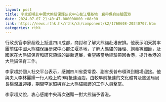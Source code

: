 ```yaml
---
layout: post
title: 李家超明赴中國大熊貓保護研究中心都江堰基地　冀帶保育經驗回港
date: 2024-07-07 21:40:47.000000000 +08:00
link: https://news.rthk.hk/rthk/ch/component/k2/1760608-20240707.htm
categories: rthk
---
```


行政長官李家超晚上抵達四川成都，商討和了解大熊貓赴港安排。他表示明天將率團前往中國大熊貓保護研究中心都江堰基地，了解大熊貓的護理、飼養等細節，及國家在大熊貓保育和研究領域的最新進展，希望將當地經驗帶回香港，提升香港的大熊貓保育工作。

李家超於個人社交平台表示，感謝四川省委常委、副省長普布頓珠到機場迎接。他與夫人李林麗嬋一行人晚上約9時抵達酒店，由較早前抵達的文化體育及旅遊局局長楊潤雄迎接，期間李家超與穿上大熊貓服飾的工作人員擊掌。

李家超又說，衷心感謝中央再次送贈一對大熊貓予香港。
